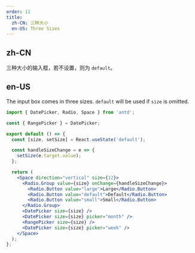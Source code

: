 ```yaml
---
order: 11
title:
  zh-CN: 三种大小
  en-US: Three Sizes
---
```


## zh-CN

三种大小的输入框，若不设置，则为 `default`。

## en-US

The input box comes in three sizes. `default` will be used if `size` is omitted.

```jsx
import { DatePicker, Radio, Space } from 'antd';

const { RangePicker } = DatePicker;

export default () => {
  const [size, setSize] = React.useState('default');

  const handleSizeChange = e => {
    setSize(e.target.value);
  };

  return (
    <Space direction="vertical" size={12}>
      <Radio.Group value={size} onChange={handleSizeChange}>
        <Radio.Button value="large">Large</Radio.Button>
        <Radio.Button value="default">Default</Radio.Button>
        <Radio.Button value="small">Small</Radio.Button>
      </Radio.Group>
      <DatePicker size={size} />
      <DatePicker size={size} picker="month" />
      <RangePicker size={size} />
      <DatePicker size={size} picker="week" />
    </Space>
  );
};
```
